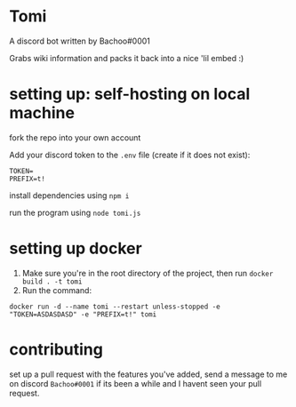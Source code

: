 # Tomi

A discord bot written by Bachoo#0001

Grabs wiki information and packs it back into a nice 'lil embed :)

# setting up: self-hosting on local machine
fork the repo into your own account

Add your discord token to the `.env` file (create if it does not exist):
```
TOKEN=
PREFIX=t!
```

install dependencies using `npm i`

run the program using `node tomi.js` 

# setting up docker

1. Make sure you're in the root directory of the project, then run `docker build . -t tomi`
2. Run the command: 
```
docker run -d --name tomi --restart unless-stopped -e "TOKEN=ASDASDASD" -e "PREFIX=t!" tomi
```

# contributing

set up a pull request with the features you've added, send a message to me on discord `Bachoo#0001` if its been a while and I havent seen your pull request. 
